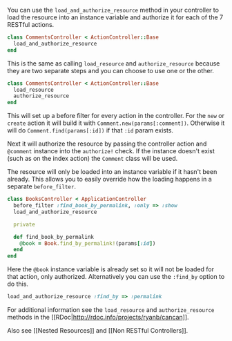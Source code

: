 You can use the `load_and_authorize_resource` method in your controller to load the resource into an instance variable and authorize it for each of the 7 RESTful actions.

```ruby
class CommentsController < ActionController::Base
  load_and_authorize_resource
end
```

This is the same as calling `load_resource` and `authorize_resource` because they are two separate steps and you can choose to use one or the other.

```ruby
class CommentsController < ActionController::Base
  load_resource
  authorize_resource
end
```

This will set up a before filter for every action in the controller. For the `new` or `create` action it will build it with `Comment.new(params[:comment])`. Otherwise it will do `Comment.find(params[:id])` if that `:id` param exists.

Next it will authorize the resource by passing the controller action and `@comment` instance into the `authorize!` check. If the instance doesn't exist (such as on the index action) the `Comment` class will be used.

The resource will only be loaded into an instance variable if it hasn't been already. This allows you to easily override how the loading happens in a separate `before_filter`.

```ruby
class BooksController < ApplicationController
  before_filter :find_book_by_permalink, :only => :show
  load_and_authorize_resource

  private

  def find_book_by_permalink
    @book = Book.find_by_permalink!(params[:id])
  end
end
```

Here the `@book` instance variable is already set so it will not be loaded for that action, only authorized. Alternatively you can use the `:find_by` option to do this.

```ruby
load_and_authorize_resource :find_by => :permalink
```

For additional information see the `load_resource` and `authorize_resource` methods in the [[RDoc|http://rdoc.info/projects/ryanb/cancan]].

Also see [[Nested Resources]] and [[Non RESTful Controllers]].
